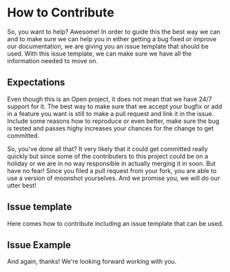 # How to Contribute

So, you want to help? Awesome! In order to guide this the best way we can and to make sure we can help you in either getting a bug fixed or improve our documentation, we are giving you an issue template that should be used. With this issue template, we can make sure we have all the information needed to move on.

## Expectations
Even though this is an Open project, it does not mean that we have 24/7 support for it. The best way to make sure that we accept your bugfix or add in a feature you want is still to make a pull request and link it in the issue. Include some reasons how to reproduce or even better, make sure the bug is tested and passes highy increases your chances for the change to get committed.

So, you've done all that? It very likely that it could get committed really quickly but since some of the contributers to this project could be on a holiday or we are in no way responsible in actually merging it in soon. But have no fear! Since you filed a pull request from your fork, you are able to use a version of moonshot yourselves. And we promise you, we will do our utter best!

## Issue template
Here comes how to contribute including an issue template that can be used.

## Issue Example

And again, thanks! We're looking forward working with you.